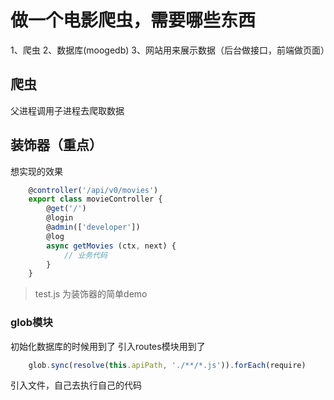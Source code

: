 # 做一个电影爬虫，需要哪些东西
1、爬虫
2、数据库(moogedb)
3、网站用来展示数据（后台做接口，前端做页面）

## 爬虫
父进程调用子进程去爬取数据


## 装饰器（重点）
想实现的效果
``` javascript
    @controller('/api/v0/movies')
    export class movieController {
        @get('/')
        @login
        @admin(['developer'])
        @log
        async getMovies (ctx, next) {
            // 业务代码
        }
    }
```

> test.js 为装饰器的简单demo

### glob模块
初始化数据库的时候用到了
引入routes模块用到了
``` javascript
    glob.sync(resolve(this.apiPath, './**/*.js')).forEach(require)
```

引入文件，自己去执行自己的代码
